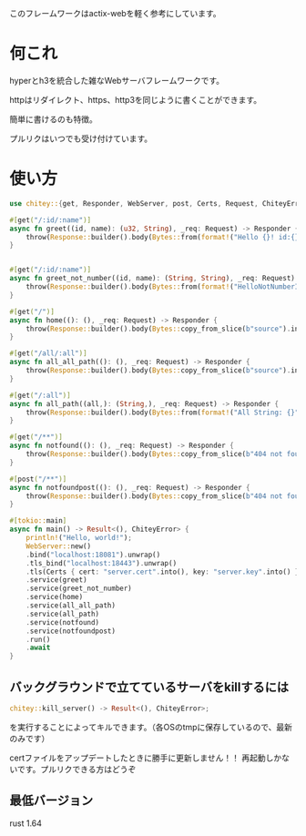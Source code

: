 このフレームワークはactix-webを軽く参考にしています。
# 何これ
hyperとh3を統合した雑なWebサーバフレームワークです。<br>

httpはリダイレクト、https、http3を同じように書くことができます。<br>

簡単に書けるのも特徴。<br>

プルリクはいつでも受け付けています。<br>

# 使い方

```rust
use chitey::{get, Responder, WebServer, post, Certs, Request, ChiteyError, http::Response, Bytes, throw_chitey_internal_server_error as throw};

#[get("/:id/:name")]
async fn greet((id, name): (u32, String), _req: Request) -> Responder {
    throw(Response::builder().body(Bytes::from(format!("Hello {}! id:{}", name, id)).into()))
}


#[get("/:id/:name")]
async fn greet_not_number((id, name): (String, String), _req: Request) -> Responder {
    throw(Response::builder().body(Bytes::from(format!("HelloNotNumberId {}! id:{}", name, id)).into()))
}

#[get("/")]
async fn home((): (), _req: Request) -> Responder {
    throw(Response::builder().body(Bytes::copy_from_slice(b"source").into()))
}

#[get("/all/:all")]
async fn all_all_path((): (), _req: Request) -> Responder {
    throw(Response::builder().body(Bytes::copy_from_slice(b"source").into()))
}

#[get("/:all")]
async fn all_path((all,): (String,), _req: Request) -> Responder {
    throw(Response::builder().body(Bytes::from(format!("All String: {}", all)).into()))
}

#[get("/**")]
async fn notfound((): (), _req: Request) -> Responder {
    throw(Response::builder().body(Bytes::copy_from_slice(b"404 not found").into()))
}

#[post("/**")]
async fn notfoundpost((): (), _req: Request) -> Responder {
    throw(Response::builder().body(Bytes::copy_from_slice(b"404 not found").into()))
}

#[tokio::main]
async fn main() -> Result<(), ChiteyError> {
    println!("Hello, world!");
    WebServer::new()
    .bind("localhost:18081").unwrap()
    .tls_bind("localhost:18443").unwrap()
    .tls(Certs { cert: "server.cert".into(), key: "server.key".into() })
    .service(greet)
    .service(greet_not_number)
    .service(home)
    .service(all_all_path)
    .service(all_path)
    .service(notfound)
    .service(notfoundpost)
    .run()
    .await
}
```

## バックグラウンドで立てているサーバをkillするには
```rust
chitey::kill_server() -> Result<(), ChiteyError>;
```
を実行することによってキルできます。（各OSのtmpに保存しているので、最新のみです）

certファイルをアップデートしたときに勝手に更新しません！！
再起動しかないです。プルリクできる方はどうぞ

## 最低バージョン
rust 1.64
